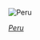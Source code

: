 
![Peru](https://www.gstatic.com/prettyearth/assets/full/6424.jpg)

*[Peru](https://www.google.com/maps/@-8.735622,-78.734636,16z/data=!3m1!1e3)*
